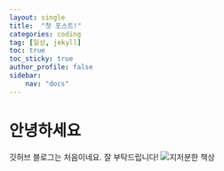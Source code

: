 ```yaml
---
layout: single
title:  "첫 포스트!"
categories: coding
tag: [일상, jekyll]
toc: true
toc_sticky: true
author_profile: false
sidebar:
    nav: "docs"
---
```


# 안녕하세요

깃허브 블로그는 처음이네요. 잘 부탁드립니다!
![지저분한 책상](https://github.com/yelo-o/yelo-o.github.io/assets/64743180/989086c4-9d6a-4710-80b8-ac4b2419932c)
